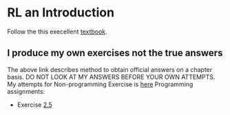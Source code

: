 # RL an Introduction
Follow the this execellent [textbook](http://incompleteideas.net/book/the-book.html).
## I produce my own exercises not the true answers
The above link describes method to obtain official answers on a chapter basis.
DO NOT LOOK AT MY ANSWERS BEFORE YOUR OWN ATTEMPTS.
My attempts for Non-programming Exercise is [here](attempts.pdf)
Programming assignments:

* Exercise [2.5](Exercise2pt5/Exercise2pt5.html)

